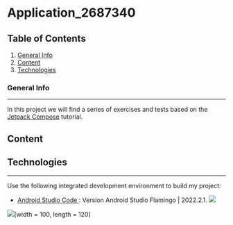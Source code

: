 # Application_2687340

## Table of Contents
1. [ General Info ](#general-info)
2. [ Content ](#content)
3. [ Technologies ](#technologies)
   
### General Info
***
In this project we will find a series of exercises and tests based on the [Jetpack Compose](https://developer.android.com/jetpack/compose/tutorial?hl=es-419) tutorial.

## Content



## Technologies
***
Use the following integrated development environment to build my project:
* [Android Studio Code ](https://www.jetbrains.com/idea/download/?section=windows): Version Android Studio Flamingo | 2022.2.1.
![](https://github.com/lis309/Application_2687340/assets/127986044/91b5becf-1b50-4e36-a138-8fe18751bfe4)

![](https://www.united-internet.de/fileadmin/user_upload/Brands/Downloads/Logo_IONOS_by.jpg)[width = 100, length = 120]

